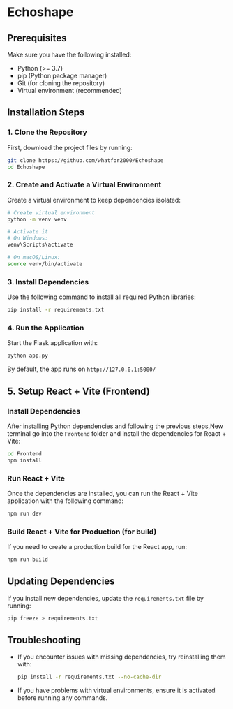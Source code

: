 # Echoshape


## Prerequisites
Make sure you have the following installed:
- Python (>= 3.7)
- pip (Python package manager)
- Git (for cloning the repository)
- Virtual environment (recommended)

## Installation Steps

### 1. Clone the Repository
First, download the project files by running:
```sh
git clone https://github.com/whatfor2000/Echoshape
cd Echoshape
```

### 2. Create and Activate a Virtual Environment
Create a virtual environment to keep dependencies isolated:
```sh
# Create virtual environment
python -m venv venv

# Activate it
# On Windows:
venv\Scripts\activate

# On macOS/Linux:
source venv/bin/activate
```

### 3. Install Dependencies
Use the following command to install all required Python libraries:
```sh
pip install -r requirements.txt
```

### 4. Run the Application
Start the Flask application with:
```sh
python app.py
```
By default, the app runs on `http://127.0.0.1:5000/`

## 5. Setup React + Vite (Frontend)

### Install Dependencies
After installing Python dependencies and following the previous steps,New terminal go into the `Frontend` folder and install the dependencies for React + Vite:

```sh
cd Frontend
npm install
```

### Run React + Vite
Once the dependencies are installed, you can run the React + Vite application with the following command:

```sh
npm run dev
```

### Build React + Vite for Production (for build)
If you need to create a production build for the React app, run:

```sh
npm run build
```

## Updating Dependencies
If you install new dependencies, update the `requirements.txt` file by running:
```sh
pip freeze > requirements.txt
```

## Troubleshooting
- If you encounter issues with missing dependencies, try reinstalling them with:
  ```sh
  pip install -r requirements.txt --no-cache-dir
  ```
- If you have problems with virtual environments, ensure it is activated before running any commands.

